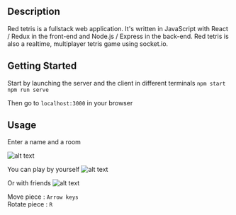 ## Description

Red tetris is a fullstack web application.
It's written in JavaScript with React / Redux in the front-end and Node.js / Express in the back-end.
Red tetris is also a realtime, multiplayer tetris game using socket.io.

## Getting Started

Start by launching the server and the client in different terminals `npm start` `npm run serve`

Then go to `localhost:3000` in your browser

## Usage

Enter a name and a room

![alt text](https://image.noelshack.com/fichiers/2019/20/5/1558100376-screen-shot-2019-05-16-at-8-01-08-pm.png)

You can play by yourself
![alt text](https://image.noelshack.com/fichiers/2019/20/5/1558100376-screen-shot-2019-05-16-at-8-02-40-pm.png)

Or with friends
![alt text](https://image.noelshack.com/fichiers/2019/20/5/1558100376-screen-shot-2019-05-16-at-7-58-48-pm.png)


Move piece :		`Arrow keys` <br>
Rotate piece :		`R` <br>
